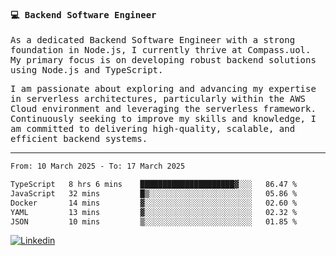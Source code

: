 
<samp>
  
#### 💻 Backend Software Engineer

As a dedicated Backend Software Engineer with a strong foundation in Node.js, I currently thrive at Compass.uol. My primary focus is on developing robust backend solutions using Node.js and TypeScript.

I am passionate about exploring and advancing my expertise in serverless architectures, particularly within the AWS Cloud environment and leveraging the serverless framework. Continuously seeking to improve my skills and knowledge, I am committed to delivering high-quality, scalable, and efficient backend systems.

---

<!--START_SECTION:waka-->

```txt
From: 10 March 2025 - To: 17 March 2025

TypeScript   8 hrs 6 mins    █████████████████████▓░░░   86.47 %
JavaScript   32 mins         █▒░░░░░░░░░░░░░░░░░░░░░░░   05.86 %
Docker       14 mins         ▓░░░░░░░░░░░░░░░░░░░░░░░░   02.60 %
YAML         13 mins         ▓░░░░░░░░░░░░░░░░░░░░░░░░   02.32 %
JSON         10 mins         ▒░░░░░░░░░░░░░░░░░░░░░░░░   01.85 %
```

<!--END_SECTION:waka-->
  
</samp>

[![Linkedin](https://img.shields.io/badge/-Mateus%20Garcia-c080ff?style=flat-square&logo=Linkedin&logoColor=white&link=https://www.linkedin.com/in/mpgxc)](https://www.linkedin.com/in/mateusogarcia) 
